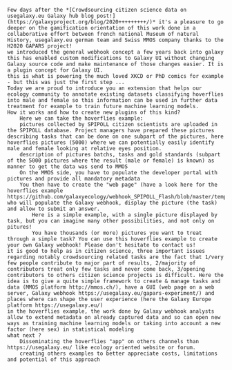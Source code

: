     Few days after the *[Crowdsourcing citizen science data on usegalaxy.eu Galaxy hub blog post!](https://galaxyproject.org/blog/2020+++++++++/)* it's a pleasure to go deeper on the gamification orientation of this work done in a collaborative effort between french national Museum of natural History, usegalaxy.eu german team and Swiss MMOS company thanks to the H2020 GAPARS project!
    we introduced the general webhook concept a few years back into galaxy
    this has enabled custom modifications to Galaxy UI without changing Galaxy source code and make maintenance of those changes easier. It is a plugin concept for Galaxy UI.
    this is what is powering the much loved XKCD or PhD comics for example - but this was just the first step ...
    Today we are proud to introduce you an extension that helps our ecology community to annotate existing datasets classifying hoverflies into male and female so this information can be used in further data treatment for example to train future machine learning models.
    How it works and how to create new plugins of this kind? 
        Here we can take the hoverflies example:
        pictures collected by SPIPOLL citizen scientists are uploaded in the SPIPOLL database. Project managers have prepared these pictures describing tasks that can be done on one subpart of the pictures, here hoverflies pictures (5000) where we can potentially easily identify male and female looking at relative eyes position. 
        description of pictures batchs, tasks and gold standards (subpart of the 5000 pictures where the result (male or female) is known) as manner to get the data was send to MMOS
        On the MMOS side, you have to populate the developer portal with pictures and provide all mandatory metadata
        You then have to create the "web page" (have a look here for the hoverflies example https://github.com/galaxyecology/webhook_SPIPOLL_Flash/blob/master/templates/guess.html) who will populate the Galaxy webhook, display the picture (the task) and allow to submit an answer. 
            Here is a simple example, with a single picture displayed by task, but you can imagine many other possibilities, and not only on pitures!
            You have thousands (or more) pictures you want to treat through a simple task? You can use this hoverflies example to create your own Galaxy webhook! Please don't hesitate to contact us!
    it is good to help as in citizen science, three important issues regarding notably crowdsourcing related tasks are the fact that 1/very few people contribute to major part of results, 2/majority of contributors treat only few tasks and never come back, 3/opening contributors to others citizen science projects is difficult. Here the idea is to give a quite simple framework to create & manage tasks and data (MMOS platform http://mmos.ch/), have a GUI (web page on a web server, Galaxy webhook https://usegalaxy.eu/gapars-experiment/) and places where can shape the user experience (here the Galaxy Europe platform https://usegalaxy.eu/)
    in the hoverflies example, the work done by Galaxy webhook analysts allow to extend metadata on already captured data and so can open new ways as training machine learning models or taking into account a new factor (here sex) in statistical modeling 
    what next ? 
        Disseminating the hoverflies "app" on others channels than https://usegalaxy.eu/ like ecology oriented website or forum.
        creating others examples to better appreciate costs, limitations and potential of this approach
